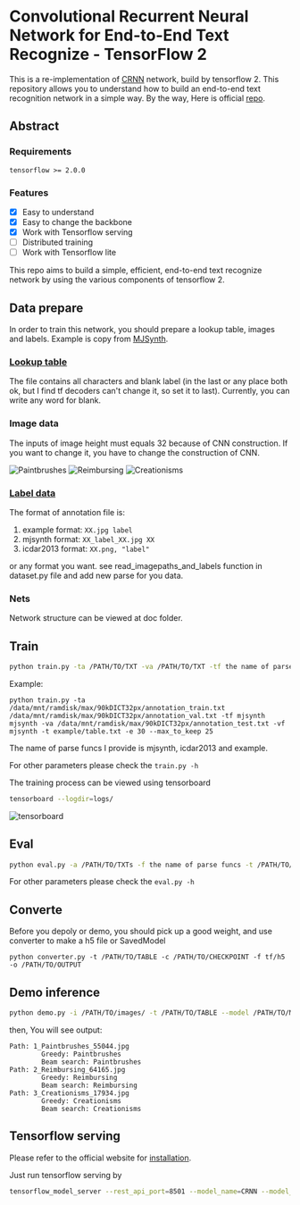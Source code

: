 # Convolutional Recurrent Neural Network for End-to-End Text Recognize - TensorFlow 2

This is a re-implementation of [CRNN](http://arxiv.org/abs/1507.05717) network, build by tensorflow 2. This repository allows you to understand how to build an end-to-end text recognition network in a simple way. By the way, Here is official [repo](https://github.com/bgshih/crnn).

## Abstract

### Requirements

```
tensorflow >= 2.0.0
```

### Features

- [x] Easy to understand
- [x] Easy to change the backbone
- [x] Work with Tensorflow serving
- [ ] Distributed training
- [ ] Work with Tensorflow lite

This repo aims to build a simple, efficient, end-to-end text recognize network by using the various components of tensorflow 2.

## Data prepare

In order to train this network, you should prepare a lookup table, images and labels. Example is copy from [MJSynth](https://www.robots.ox.ac.uk/~vgg/data/text/).

### [Lookup table](./example/table.txt)

The file contains all characters and blank label (in the last or any place both ok, but I find tf decoders can't change it, so set it to last). Currently, you can write any word for blank.

### Image data

The inputs of image height must equals 32 because of CNN construction. If you want to change it, you have to change the construction of CNN.

![Paintbrushes](example/images/1_Paintbrushes_55044.jpg)
![Reimbursing](example/images/2_Reimbursing_64165.jpg)
![Creationisms](example/images/3_Creationisms_17934.jpg)

### [Label data](./example/annotation.txt)

The format of annotation file is:

1. example format: `XX.jpg label`
2. mjsynth format: `XX_label_XX.jpg XX`
3. icdar2013 format: `XX.png, "label"`

or any format you want. see read_imagepaths_and_labels function in dataset.py file and add new parse for you data.

### Nets

Network structure can be viewed at doc folder.


## Train

```bash
python train.py -ta /PATH/TO/TXT -va /PATH/TO/TXT -tf the name of parse funcs -vf the name of parse funcs -t /PATH/TO/TABLE ...
```
Example:
```
python train.py -ta /data/mnt/ramdisk/max/90kDICT32px/annotation_train.txt /data/mnt/ramdisk/max/90kDICT32px/annotation_val.txt -tf mjsynth mjsynth -va /data/mnt/ramdisk/max/90kDICT32px/annotation_test.txt -vf mjsynth -t example/table.txt -e 30 --max_to_keep 25
```
The name of parse funcs I provide is mjsynth, icdar2013 and example.

For other parameters please check the `train.py -h`

The training process can be viewed using tensorboard

```bash
tensorboard --logdir=logs/
```

![tensorboard](doc/tensorboard.png)

## Eval

```bash
python eval.py -a /PATH/TO/TXTs -f the name of parse funcs -t /PATH/TO/TABLE -c /PATH/TO/CHECKPOINT
```

For other parameters please check the `eval.py -h`

## Converte

Before you depoly or demo, you should pick up a good weight, and use converter to make a h5 file or SavedModel
```
python converter.py -t /PATH/TO/TABLE -c /PATH/TO/CHECKPOINT -f tf/h5 -o /PATH/TO/OUTPUT 
```

## Demo inference

```bash
python demo.py -i /PATH/TO/images/ -t /PATH/TO/TABLE --model /PATH/TO/MODEL
```

then, You will see output:
```
Path: 1_Paintbrushes_55044.jpg
        Greedy: Paintbrushes
        Beam search: Paintbrushes
Path: 2_Reimbursing_64165.jpg
        Greedy: Reimbursing
        Beam search: Reimbursing
Path: 3_Creationisms_17934.jpg
        Greedy: Creationisms
        Beam search: Creationisms
```

## Tensorflow serving

Please refer to the official website for [installation](https://www.tensorflow.org/tfx/serving/setup).

Just run tensorflow serving by 
```bash
tensorflow_model_server --rest_api_port=8501 --model_name=CRNN --model_base_path="/path/to/SavedModel/"
```